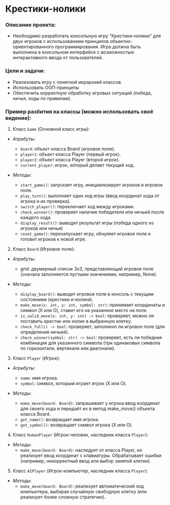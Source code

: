 # Крестики-нолики

### Описание проекта:
* Необходимо разработать консольную игру "Крестики-нолики" для двух игроков с использованием принципов объектно-ориентированного программирования. Игра должна быть выполнена в консольном интерфейсе с возможностью интерактивного ввода от пользователей.

### Цели и задачи:
* Реализовать игру с понятной иерархией классов.
* Использовать ООП-принципы
* Обеспечить корректную обработку игровых ситуаций (победа, ничья, ходы по правилам).

### Пример разбития на классы (можно использовать своё видение):

1. Класс `Game` (Основной класс игры):
* *Атрибуты*:
  * `board`: объект класса Board (игровое поле).
  * `player1`: объект класса Player (первый игрок).
  * `player2`: объект класса Player (второй игрок).
  * `current_player`: игрок, который делает текущий ход.

* *Методы*:
  * `start_game()`: запускает игру, инициализирует игроков и игровое поле.
  * `play_turn()`: выполняет один ход игры (ввод координат хода от игрока и их проверка).
  * `switch_player()`: переключает ход между игроками.
  * `check_winner()`: проверяет наличие победителя или ничьей после каждого хода.
  * `display_result()`: выводит результат игры (победа одного из игроков или ничья)
  * `reset_game()`: перезапускает игру, обнуляет игровое поле и готовит игроков к новой игре.


2. Класс `Board` (Игровое поле):
* *Атрибуты*:
  * grid: двумерный список 3x3, представляющий игровое поле (сначала заполняется пустыми значениями, например, None).

* *Методы*:
  * `display_board()`: выводит игровое поле в консоль с текущим состоянием (крестики и нолики).
  * `make_move(x: int, y: int, symbol: str)`: принимает координаты и символ (X или O), ставит его на указанное место на поле.
  * `is_valid_move(x: int, y: int) -> bool`: проверяет, можно ли поставить крестик или нолик в выбранную клетку.
  * `check_full() -> bool`: проверяет, заполнено ли игровое поле (для определения ничьей).
  * `check_winner(symbol: str) -> bool`: проверяет, есть ли победная комбинация для указанного символа (три одинаковых символа по горизонтали, вертикали или диагонали).


3. Класс `Player` (Игрок):
* *Атрибуты*:
  * `name`: имя игрока.
  * `symbol`: символ, которым играет игрок (X или O).

* *Методы*:
  * `make_move(board: Board)`: запрашивает у игрока ввод координат для своего хода и передаёт их в метод make_move() объекта класса Board.
  * `get_name()`: возвращает имя игрока.
  * `get_symbol()`: возвращает символ игрока (X или O).


4. Класс `HumanPlayer` (Игрок-человек, наследник класса `Player`):
* *Методы*:
  * `make_move(board: Board)`: наследует от класса Player, но реализует ввод координат с клавиатуры. Обрабатывает ошибки (например, некорректный ввод или выбор занятой клетки).


5. Класс `AIPlayer` (Игрок-компьютер, наследник класса `Player`):
* *Методы*:
  * `make_move(board: Board)`: реализует автоматический ход компьютера, выбирая случайную свободную клетку (или реализует более сложную стратегию).
